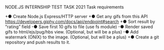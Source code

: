 NODE.JS INTERNSHIP 
TEST TASK 2021
Task requirements 

+●	Create Node.js Express/HTTP server
+●	Get any gifs from this API https://developers.giphy.com/docs/api/endpoint#search
+●	Sort result by “rating” field
-●	Save first 10 gifs to file (use fs module)
-●	Render saved gifs to html/ejs/pug/hbs view. (Optional, but will be a plus)
-●	Add watermark (ONIX) to the image. (Optional, but will be a plus)
+●	Create a git repository and push results to it.
